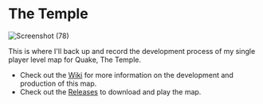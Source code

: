 # The Temple
![Screenshot (78)](https://user-images.githubusercontent.com/94020137/208162165-616154e9-103b-4f32-823e-f21228498dd4.png)

This is where I'll back up and record the development process of my single player level map for Quake, The Temple.
* Check out the [Wiki](https://github.com/CiarennHollis/SinglePlayerMap/wiki) for more information on the development and production of this map.
* Check out the [Releases](https://github.com/CiarennHollis/TheTemple/releases/tag/v1.0.0) to download and play the map.

